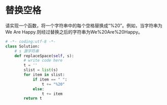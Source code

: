 # 	替换空格

请实现一个函数，将一个字符串中的每个空格替换成“%20”。例如，当字符串为We Are Happy.则经过替换之后的字符串为We%20Are%20Happy。

```python
# -*- coding:utf-8 -*-
class Solution:
    # s 源字符串
    def replaceSpace(self, s):
        # write code here
        t = ''
        slist = list(s)
        for item in slist:
            if item == " ":
                t += "%20"
            else:
                t += item
        return t
```
